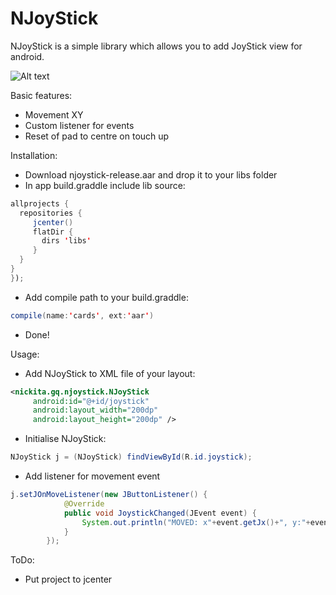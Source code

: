 # NJoyStick

NJoyStick is a simple library which allows you to add JoyStick view for android.

![Alt text](./demo.gif?raw=true "Demo")

Basic features:

 * Movement XY
 * Custom listener for events
 * Reset of pad to centre on touch up

 Installation:
 * Download njoystick-release.aar and drop it to your libs folder
 * In app build.graddle include lib source:
 ```java
 allprojects {
   repositories {
      jcenter()
      flatDir {
        dirs 'libs'
      }
   }
}
});
```
* Add compile path to your build.graddle:
 ```java
compile(name:'cards', ext:'aar')
```
 * Done!

 Usage:
 * Add NJoyStick to XML file of your layout:
 ```XML
 <nickita.gq.njoystick.NJoyStick
      android:id="@+id/joystick"
      android:layout_width="200dp"
      android:layout_height="200dp" />
 ```
* Initialise NJoyStick:
 ```java
NJoyStick j = (NJoyStick) findViewById(R.id.joystick);
 ```
 * Add listener for movement event
 ```java
 j.setJOnMoveListener(new JButtonListener() {
             @Override
             public void JoystickChanged(JEvent event) {
                 System.out.println("MOVED: x"+event.getJx()+", y:"+event.getJy());
             }
         });
 ```

ToDo:

 * Put project to jcenter

